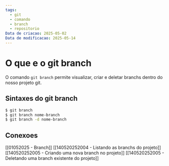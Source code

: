 ```yaml
---
tags:
  - git
  - comando
  - branch
  - repositorio
Data de criacao: 2025-05-02
Data de modificacao: 2025-05-14
---
```


# O que e o git branch
O comando `git branch` permite visualizar, criar e deletar branchs dentro do nosso projeto git.

## Sintaxes do git branch
```bash
$ git branch
$ git branch nome-branch
$ git branch -d nome-branch
```

## Conexoes
[[01052025 - Branch]]
[[140520252004 - Listando as branchs do projeto]]
[[140520252005 - Criando uma nova branch no projeto]]
[[140520252005 - Deletando uma branch existente do projeto]]